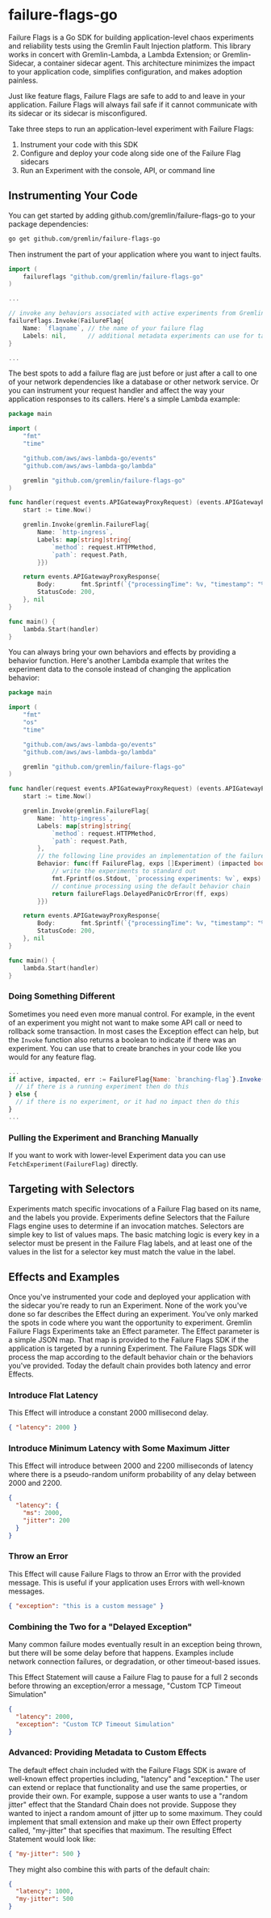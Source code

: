 # failure-flags-go

Failure Flags is a Go SDK for building application-level chaos experiments and reliability tests using the Gremlin Fault Injection platform. This library works in concert with Gremlin-Lambda, a Lambda Extension; or Gremlin-Sidecar, a container sidecar agent. This architecture minimizes the impact to your application code, simplifies configuration, and makes adoption painless.

Just like feature flags, Failure Flags are safe to add to and leave in your application. Failure Flags will always fail safe if it cannot communicate with its sidecar or its sidecar is misconfigured.

Take three steps to run an application-level experiment with Failure Flags:

1. Instrument your code with this SDK
2. Configure and deploy your code along side one of the Failure Flag sidecars
3. Run an Experiment with the console, API, or command line

## Instrumenting Your Code

You can get started by adding github.com/gremlin/failure-flags-go to your package dependencies:

```sh
go get github.com/gremlin/failure-flags-go
```

Then instrument the part of your application where you want to inject faults. 

```go
import (
    failureflags "github.com/gremlin/failure-flags-go"
)

...

// invoke any behaviors associated with active experiments from Gremlin
failureflags.Invoke(FailureFlag{
    Name: `flagname`, // the name of your failure flag
    Labels: nil,      // additional metadata experiments can use for targeting
} 

...
```

The best spots to add a failure flag are just before or just after a call to one of your network dependencies like a database or other network service. Or you can instrument your request handler and affect the way your application responses to its callers. Here's a simple Lambda example:

```go main.go
package main

import (
	"fmt"
	"time"

	"github.com/aws/aws-lambda-go/events"
	"github.com/aws/aws-lambda-go/lambda"

    gremlin "github.com/gremlin/failure-flags-go"
)

func handler(request events.APIGatewayProxyRequest) (events.APIGatewayProxyResponse, error) {
	start := time.Now()

	gremlin.Invoke(gremlin.FailureFlag{
	    Name: `http-ingress`,
	    Labels: map[string]string{
			`method`: request.HTTPMethod,
			`path`: request.Path,
		}})

	return events.APIGatewayProxyResponse{
		Body:       fmt.Sprintf(`{"processingTime": %v, "timestamp": "%v"}`, time.Since(start), start),
		StatusCode: 200,
	}, nil
}

func main() {
	lambda.Start(handler)
}
```

You can always bring your own behaviors and effects by providing a behavior function. Here's another Lambda example that writes the experiment data to the console instead of changing the application behavior:

```go main.go
package main

import (
	"fmt"
	"os"
	"time"

	"github.com/aws/aws-lambda-go/events"
	"github.com/aws/aws-lambda-go/lambda"

    gremlin "github.com/gremlin/failure-flags-go"
)

func handler(request events.APIGatewayProxyRequest) (events.APIGatewayProxyResponse, error) {
	start := time.Now()

	gremlin.Invoke(gremlin.FailureFlag{
	    Name: `http-ingress`,
	    Labels: map[string]string{
			`method`: request.HTTPMethod,
			`path`: request.Path,
		},
		// the following line provides an implementation of the failureflags.Behavior type
		Behavior: func(ff FailureFlag, exps []Experiment) (impacted bool, err error) {
			// write the experiments to standard out
			fmt.Fprintf(os.Stdout, `processing experiments: %v`, exps)
			// continue processing using the default behavior chain
			return failureFlags.DelayedPanicOrError(ff, exps)
		}})

	return events.APIGatewayProxyResponse{
		Body:       fmt.Sprintf(`{"processingTime": %v, "timestamp": "%v"}`, time.Since(start), start),
		StatusCode: 200,
	}, nil
}

func main() {
	lambda.Start(handler)
}
```

### Doing Something Different

Sometimes you need even more manual control. For example, in the event of an experiment you might not want to make some API call or need to rollback some transaction. In most cases the Exception effect can help, but the `Invoke` function also returns a boolean to indicate if there was an experiment. You can use that to create branches in your code like you would for any feature flag.

```js
...
if active, impacted, err := FailureFlag{Name: `branching-flag`}.Invoke(); active && impacted {
  // if there is a running experiment then do this
} else {
  // if there is no experiment, or it had no impact then do this
}
...
```

### Pulling the Experiment and Branching Manually

If you want to work with lower-level Experiment data you can use `FetchExperiment(FailureFlag)` directly.

## Targeting with Selectors

Experiments match specific invocations of a Failure Flag based on its name, and the labels you provide. Experiments define Selectors that the Failure Flags engine uses to determine if an invocation matches. Selectors are simple key to list of values maps. The basic matching logic is every key in a selector must be present in the Failure Flag labels, and at least one of the values in the list for a selector key must match the value in the label.

## Effects and Examples

Once you've instrumented your code and deployed your application with the sidecar you're ready to run an Experiment. None of the work you've done so far describes the Effect during an experiment. You've only marked the spots in code where you want the opportunity to experiment. Gremlin Failure Flags Experiments take an Effect parameter. The Effect parameter is a simple JSON map. That map is provided to the Failure Flags SDK if the application is targeted by a running Experiment. The Failure Flags SDK will process the map according to the default behavior chain or the behaviors you've provided. Today the default chain provides both latency and error Effects.

### Introduce Flat Latency

This Effect will introduce a constant 2000 millisecond delay.

```json
{ "latency": 2000 }
```

### Introduce Minimum Latency with Some Maximum Jitter

This Effect will introduce between 2000 and 2200 milliseconds of latency where there is a pseudo-random uniform probability of any delay between 2000 and 2200.

```json
{
  "latency": {
    "ms": 2000,
    "jitter": 200
  }
}
```

### Throw an Error

This Effect will cause Failure Flags to throw an Error with the provided message. This is useful if your application uses Errors with well-known messages.

```json
{ "exception": "this is a custom message" }
```

### Combining the Two for a "Delayed Exception"

Many common failure modes eventually result in an exception being thrown, but there will be some delay before that happens. Examples include network connection failures, or degradation, or other timeout-based issues.

This Effect Statement will cause a Failure Flag to pause for a full 2 seconds before throwing an exception/error a message, "Custom TCP Timeout Simulation"

```json
{
  "latency": 2000,
  "exception": "Custom TCP Timeout Simulation"
}
```

<!--
### Advanced: Changing Application Data

Suppose you want to be able to experiment with mangled data. This might include responses from your application's dependencies. You can do that with a little extra work. You need to provide prototype data in your call to `ifExperimentActive`.

```js
...
let myData = {name: 'HTTPResponse'}; // this is just example data, it could be anything

myData = await failureflags.ifExperimentActive({
  name: 'flagname',       // the name of your failure flag
  labels: {},             // additional attibutes about this invocation
  dataPrototype: myData); // "myData" is some variable like a request or response
                          // You could also pass in an object literal.
...
```

If the `dataPrototype` property is set then you can use the `data` property in the Effect statement:

```json
{
  "data": {
    "statusCode": 404,
    "statusMessage": "Not Found"
  }
}
```

Any properties in the `data` object in this map will be copied into a new object created from the prototype you provided. In this example, if the experiment is not running then `myData` will be returned unaltered, and if it is running it would have been altered to the following: 

```json
{
  "name": "HTTPResponse",
  "statusCode": 404,
  "statusMessage": "Not Found"
}
```

This is exciting because it means that you do not need to mock out whole responses before you know what experiments you'll need to run. 
-->

### Advanced: Providing Metadata to Custom Effects

The default effect chain included with the Failure Flags SDK is aware of well-known effect properties including, "latency" and "exception." The user can extend or replace that functionality and use the same properties, or provide their own. For example, suppose a user wants to use a "random jitter" effect that the Standard Chain does not provide. Suppose they wanted to inject a random amount of jitter up to some maximum. They could implement that small extension and make up their own Effect property called, "my-jitter" that specifies that maximum. The resulting Effect Statement would look like:

```json
{ "my-jitter": 500 }
```

They might also combine this with parts of the default chain:

```json
{
  "latency": 1000,
  "my-jitter": 500
}
```
